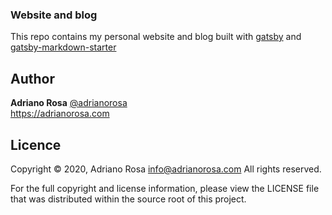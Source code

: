 ### Website and blog 

This repo contains my personal website and blog built with [gatsby](https://www.gatsbyjs.org/) and [gatsby-markdown-starter](https://github.com/adrianorsouza/gatsby-markdown-starter)



## Author

**Adriano Rosa** [@adrianorosa](https://twitter.com/adrianorosa)  
https://adrianorosa.com

## Licence

Copyright © 2020, Adriano Rosa  <info@adrianorosa.com>
All rights reserved.

For the full copyright and license information, please view the LICENSE 
file that was distributed within the source root of this project.

